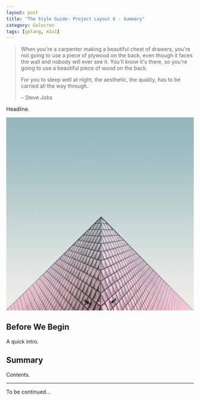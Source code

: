 ```yaml
---
layout: post
title: "The Style Guide: Project Layout 6 - Summary"
category: Golocron
tags: [golang, m1u1]
---
```


> When you're a carpenter making a beautiful chest of drawers, you're not going to use a piece of plywood on the back, even though it faces the wall and nobody will ever see it. You'll know it's there, so you're going to use a beautiful piece of wood on the back.
>
> For you to sleep well at night, the aesthetic, the quality, has to be carried all the way through.
>
> – Steve Jobs

Headline.

<!--more-->

![](/assets/m1u1_6_3.jpg)


## Before We Begin

A quick intro.


## Summary

Contents.

---

To be continued...
